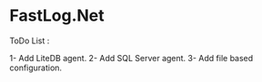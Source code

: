 # FastLog.Net
ToDo List : 

1- Add LiteDB agent.
2- Add SQL Server agent.
3- Add file based configuration.
